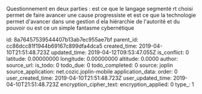 Questionnement en deux parties : est ce que le langage segmenté rt choisi permet de faire avancer une cause progressiste et est ce que la technologie permet d'avancer dans une gestion d ela hiérarchie de l'autorité et du pouvoir ou est ce un simple fantasme cybernétique 

id: 8a76457539544407b13ab7ec955ae7bf
parent_id: cc86dcc81f1944b69167c899dfa4dca5
created_time: 2019-04-10T21:51:48.723Z
updated_time: 2019-04-12T09:53:47.055Z
is_conflict: 0
latitude: 0.00000000
longitude: 0.00000000
altitude: 0.0000
author: 
source_url: 
is_todo: 0
todo_due: 0
todo_completed: 0
source: joplin
source_application: net.cozic.joplin-mobile
application_data: 
order: 0
user_created_time: 2019-04-10T21:51:48.723Z
user_updated_time: 2019-04-10T21:51:48.723Z
encryption_cipher_text: 
encryption_applied: 0
type_: 1